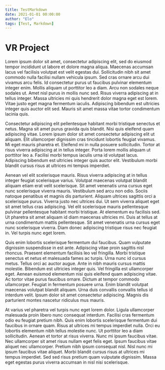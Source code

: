 ```yaml
---
title: TestMarkdown
date: 2021-01-01 00:00:00
author: "Elo"
tags: [Test, Markdown]
---
```


# VR Project

Lorem ipsum dolor sit amet, consectetur adipiscing elit, sed do eiusmod tempor incididunt ut labore et dolore magna aliqua. Maecenas accumsan lacus vel facilisis volutpat est velit egestas dui. Sollicitudin nibh sit amet commodo nulla facilisi nullam vehicula ipsum. Sed cras ornare arcu dui vivamus arcu felis. Id consectetur purus ut faucibus pulvinar elementum integer enim. Mollis aliquam ut porttitor leo a diam. Arcu non sodales neque sodales ut. Amet nisl purus in mollis nunc sed. Risus viverra adipiscing at in tellus integer. Massa ultricies mi quis hendrerit dolor magna eget est lorem. Vitae justo eget magna fermentum iaculis. Adipiscing bibendum est ultricies integer quis auctor elit sed. Mauris sit amet massa vitae tortor condimentum lacinia quis.

Consectetur adipiscing elit pellentesque habitant morbi tristique senectus et netus. Magna sit amet purus gravida quis blandit. Nisi quis eleifend quam adipiscing vitae. Lorem ipsum dolor sit amet consectetur adipiscing elit ut aliquam. Elit ullamcorper dignissim cras tincidunt lobortis feugiat vivamus. Mi eget mauris pharetra et. Eleifend mi in nulla posuere sollicitudin. Tortor at risus viverra adipiscing at in tellus integer. Porta lorem mollis aliquam ut porttitor leo a. Facilisi morbi tempus iaculis urna id volutpat lacus. Adipiscing bibendum est ultricies integer quis auctor elit. Vestibulum morbi blandit cursus risus at ultrices mi tempus imperdiet.

Aenean vel elit scelerisque mauris. Risus viverra adipiscing at in tellus integer feugiat scelerisque varius. Volutpat maecenas volutpat blandit aliquam etiam erat velit scelerisque. Sit amet venenatis urna cursus eget nunc scelerisque viverra mauris. Vestibulum sed arcu non odio. Sociis natoque penatibus et magnis dis parturient. Aliquam ultrices sagittis orci a scelerisque purus. Viverra justo nec ultrices dui. Ut sem viverra aliquet eget sit amet tellus cras adipiscing. Vel elit scelerisque mauris pellentesque pulvinar pellentesque habitant morbi tristique. At elementum eu facilisis sed. Ut pharetra sit amet aliquam id diam maecenas ultricies mi. Duis at tellus at urna condimentum mattis pellentesque. Sit amet venenatis urna cursus eget nunc scelerisque viverra. Diam donec adipiscing tristique risus nec feugiat in. Vel turpis nunc eget lorem.

Quis enim lobortis scelerisque fermentum dui faucibus. Quam vulputate dignissim suspendisse in est ante. Adipiscing vitae proin sagittis nisl rhoncus. Praesent elementum facilisis leo vel fringilla. Morbi tristique senectus et netus et malesuada fames ac turpis. Urna nunc id cursus metus. Tellus orci ac auctor augue. Ante in nibh mauris cursus mattis molestie. Bibendum est ultricies integer quis. Vel fringilla est ullamcorper eget. Aenean euismod elementum nisi quis eleifend quam adipiscing vitae. Ac tortor vitae purus faucibus ornare. Dictum at tempor commodo ullamcorper. Feugiat in fermentum posuere urna. Enim blandit volutpat maecenas volutpat blandit aliquam. Urna duis convallis convallis tellus id interdum velit. Ipsum dolor sit amet consectetur adipiscing. Magnis dis parturient montes nascetur ridiculus mus mauris.

At varius vel pharetra vel turpis nunc eget lorem dolor. Ligula ullamcorper malesuada proin libero nunc consequat interdum. Facilisi cras fermentum odio eu feugiat pretium nibh. Quis enim lobortis scelerisque fermentum dui faucibus in ornare quam. Risus at ultrices mi tempus imperdiet nulla. Orci eu lobortis elementum nibh tellus molestie nunc. Ut porttitor leo a diam sollicitudin. Aenean et tortor at risus viverra. Nunc mi ipsum faucibus vitae. Nec ullamcorper sit amet risus nullam eget felis eget. Ipsum faucibus vitae aliquet nec ullamcorper. Pretium nibh ipsum consequat nisl. Nisl nunc mi ipsum faucibus vitae aliquet. Morbi blandit cursus risus at ultrices mi tempus imperdiet. Sed sed risus pretium quam vulputate dignissim. Massa eget egestas purus viverra accumsan in nisl nisi scelerisque.